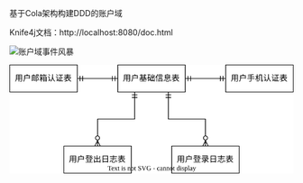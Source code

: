 基于Cola架构构建DDD的账户域

Knife4j文档：http://localhost:8080/doc.html



![账户域事件风暴](img/账户域事件风暴.svg)

![user-ddd-er](img/user-ddd-er.svg)

